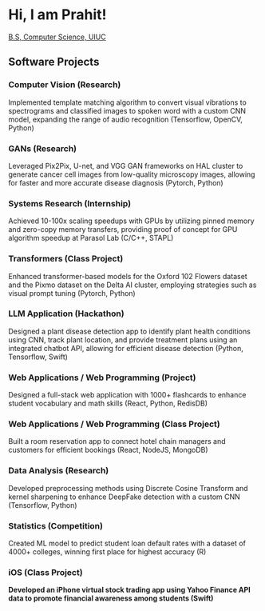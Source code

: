 <h1>Hi, I am Prahit! </h1>
<a href="https://www.linkedin.com/in/prahityaugand/">B.S, Computer Science, UIUC</a>

<h2>Software Projects</h2>
<h3>Computer Vision (Research)</h3>
<p> Implemented template matching algorithm to convert visual vibrations to spectrograms and classified images to spoken word with a custom CNN model, expanding the range of audio recognition (Tensorflow, OpenCV, Python)</p>

<h3>GANs (Research)</h3>
<p>Leveraged Pix2Pix, U-net, and VGG GAN frameworks on HAL cluster to generate cancer cell images from low-quality microscopy images, allowing for faster and more accurate disease diagnosis (Pytorch, Python)</p>

<h3>Systems Research (Internship)</h3>
<p>Achieved 10-100x scaling speedups with GPUs by utilizing pinned memory and zero-copy memory transfers, providing proof of concept for GPU algorithm speedup at Parasol Lab (C/C++, STAPL)


<h3>Transformers (Class Project)</h3>
<p>Enhanced transformer-based models for the Oxford 102 Flowers dataset and the Pixmo dataset on the Delta AI cluster, employing strategies such as visual prompt tuning (Pytorch, Python)<p>

<h3>LLM Application (Hackathon)</h3>
<p>Designed a plant disease detection app to identify plant health conditions using CNN, track plant location, and provide treatment plans using an integrated chatbot API, allowing for efficient disease detection (Python, Tensorflow, Swift)</p>
<h3>Web Applications / Web Programming (Project) </h3>
<p> Designed a full-stack web application with 1000+ flashcards to enhance student vocabulary and math skills (React, Python, RedisDB)</p>
<h3>
Web Applications / Web Programming (Class Project)</h3>
<p>Built a room reservation app to connect hotel chain managers and customers for efficient bookings (React, NodeJS, MongoDB) </p>

<h3>Data Analysis (Research)</h3>
<p>Developed preprocessing methods using Discrete Cosine Transform and kernel sharpening to enhance DeepFake detection with a custom CNN (Tensorflow, Python)</p>

<h3>Statistics (Competition)</h3>
<p> Created ML model to predict student loan default rates with a dataset of 4000+ colleges, winning first place for highest accuracy (R)</p>

<h3>iOS (Class Project)</h3> 
<b>Developed an iPhone virtual stock trading app using Yahoo Finance API data to promote financial awareness among students (Swift) </p>
